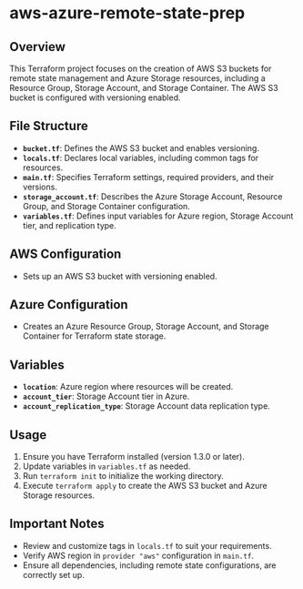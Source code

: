 # aws-azure-remote-state-prep

## Overview

This Terraform project focuses on the creation of AWS S3 buckets for remote state management and Azure Storage resources, including a Resource Group, Storage Account, and Storage Container. The AWS S3 bucket is configured with versioning enabled.

## File Structure

- **`bucket.tf`**: Defines the AWS S3 bucket and enables versioning.
- **`locals.tf`**: Declares local variables, including common tags for resources.
- **`main.tf`**: Specifies Terraform settings, required providers, and their versions.
- **`storage_account.tf`**: Describes the Azure Storage Account, Resource Group, and Storage Container configuration.
- **`variables.tf`**: Defines input variables for Azure region, Storage Account tier, and replication type.

## AWS Configuration

- Sets up an AWS S3 bucket with versioning enabled.

## Azure Configuration

- Creates an Azure Resource Group, Storage Account, and Storage Container for Terraform state storage.

## Variables

- **`location`**: Azure region where resources will be created.
- **`account_tier`**: Storage Account tier in Azure.
- **`account_replication_type`**: Storage Account data replication type.

## Usage

1. Ensure you have Terraform installed (version 1.3.0 or later).
2. Update variables in `variables.tf` as needed.
3. Run `terraform init` to initialize the working directory.
4. Execute `terraform apply` to create the AWS S3 bucket and Azure Storage resources.

## Important Notes

- Review and customize tags in `locals.tf` to suit your requirements.
- Verify AWS region in `provider "aws"` configuration in `main.tf`.
- Ensure all dependencies, including remote state configurations, are correctly set up.